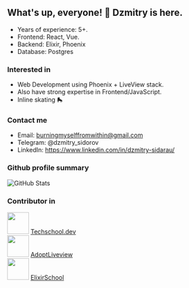 ## What's up, everyone! 👋 Dzmitry is here.

- Years of experience: 5+.
- Frontend: React, Vue.
- Backend: Elixir, Phoenix
- Database: Postgres

### Interested in

- Web Development using Phoenix + LiveView stack.
- Also have strong expertise in Frontend/JavaScript.
- Inline skating 🛼

### Contact me

- Email: burningmyselffromwithin@gmail.com
- Telegram: @dzmitry_sidorov
- LinkedIn: https://www.linkedin.com/in/dzmitry-sidarau/

### Github profile summary

![GitHub Stats](https://github-readme-stats.vercel.app/api?username=dmitry-sidorov&theme=dark&show_icons=true&hide_border=true&count_private=true)

### Contributor in

<div>
  <div style="width: fit-content; margin-right: 10px;">
    <img src="https://ucarecdn.com/0c601611-edbf-4c11-a03c-b24460223e5e/" style="width: 50px; height: 50px;" />
    <a href="https://github.com/danielbergholz/techschool.dev">Techschool.dev</a>
  </div>
  <div style="width: fit-content; margin-right: 10px;">
    <img src="https://avatars.githubusercontent.com/u/166174744?s=200&v=4" style="width: 50px; height: 50px;" />
    <a href="https://github.com/adopt-liveview/adopt-liveview">AdoptLiveview</a>
  </div>
  <div style="width: fit-content;">
    <img src="https://avatars.githubusercontent.com/u/17727647?s=200&v=4" style="width: 50px; height: 50px;" />
    <a href="https://github.com/elixirschool/elixirschool">ElixirSchool</a>
  </div>
</div>

<!--
**dmitry-sidorov/dmitry-sidorov** is a ✨ _special_ ✨ repository because its `README.md` (this file) appears on your GitHub profile.

Here are some ideas to get you started:

- 🔭 I’m currently working on ...
- 🌱 I’m currently learning ...
- 👯 I’m looking to collaborate on ...
- 🤔 I’m looking for help with ...
- 💬 Ask me about ...
- 📫 How to reach me: ...
- 😄 Pronouns: ...
- ⚡ Fun fact: ...
-->
